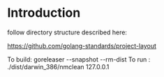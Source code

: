 # Introduction

follow directory structure described here:

https://github.com/golang-standards/project-layout


To build: goreleaser --snapshot --rm-dist
To run  : ./dist/darwin_386/nmclean 127.0.0.1
